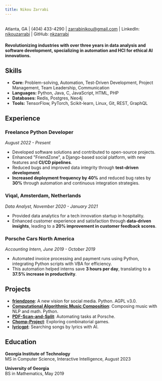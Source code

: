 ```yaml
---
title: Nikou Zarrabi
---
```

###### 
Atlanta, GA | (404) 433-4290 | <a href="mailto:zarrabinikou@gmail.com">zarrabinikou@gmail.com</a> | 
LinkedIn: <a href="https://www.linkedin.com/in/nikouzarrabi/">nikouzarrabi</a> | 
GitHub: <a href="https://github.com/nkzarrabi">nkzarrabi</a>


#### Revolutionizing industries with over three years in data analysis and software development, specializing in automation and HCI for ethical AI innovations.

## Skills
- **Core:** Problem-solving, Automation, Test-Driven Development, Project Management, Team Leadership, Communication
- **Languages:** Python, Java, C, JavaScript, HTML, PHP
- **Databases:** Redis, Postgres, Neo4j
- **Tools:** TensorFlow, PyTorch, Scikit-learn, Linux, Git, REST, GraphQL

## Experience

### Freelance Python Developer
*August 2022 - Present*
- Developed software solutions and contributed to open-source projects.
- Enhanced "FriendZone", a Django-based social platform, with new features and **CI/CD pipelines**.
- Reduced bugs and improved data integrity through **test-driven development**.
- **Increased deployment frequency by 40%** and reduced bug rates by **30%** through automation and continuous integration strategies.

### Viqal, Amsterdam, Netherlands
*Data Analyst, November 2020 - January 2021*
- Provided data analytics for a tech innovation startup in hospitality.
- Enhanced customer experience and satisfaction through **data-driven insights**, leading to a **20% improvement in customer feedback scores**.

### Porsche Cars North America
*Accounting Intern, June 2019 - October 2019*
- Automated invoice processing and payment runs using Python, integrating Python scripts with VBA for efficiency.
- This automation helped interns save **3 hours per day**, translating to a **37.5% increase in productivity**.

## Projects
- **[friendzone](https://github.com/kerkeslager/friendzone)**: A new vision for social media. Python. AGPL v3.0.
- **[Computational Algorithmic Music Composition](https://github.com/username/Computational-Algorithmic-Music-Composition)**: Composing music with NLP and math. Python.
- **[PDF-Scan-and-Split](https://github.com/username/PDF-Scan-and-Split)**: Automating tasks at Porsche.
- **[Chomp-Project](https://github.com/username/Chomp-Project)**: Exploring combinatorial games.
- **[lyricgpt](https://github.com/username/lyricgpt)**: Searching songs by lyrics with AI.


## Education
**Georgia Institute of Technology**  
MS in Computer Science, Interactive Intelligence, August 2023

**University of Georgia**  
BS in Mathematics, May 2019
